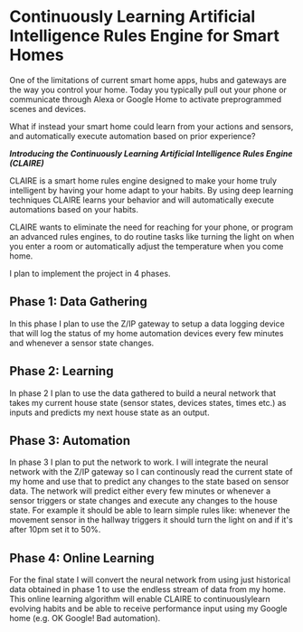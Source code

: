 # Continuously Learning Artificial Intelligence Rules Engine  for Smart Homes
One of the limitations of current smart home apps, hubs and gateways are the way you control your home. Today you typically pull out your phone or communicate through Alexa or Google Home to activate preprogrammed scenes and devices.

What if instead your smart home could learn from your actions and sensors, and automatically execute automation based on prior experience?

__*Introducing the Continuously Learning Artificial Intelligence Rules Engine (CLAIRE)*__

CLAIRE is a smart home rules engine designed to make your home truly intelligent by having your home adapt to your habits. By using deep learning techniques CLAIRE learns your behavior and will automatically execute automations based on your habits.

CLAIRE wants to eliminate the need for reaching for your phone, or program an advanced rules engines, to do routine tasks like turning the light on when you enter a room or automatically adjust the temperature when you come home.

I plan to implement the project in 4 phases.
## Phase 1: Data Gathering
In this phase I plan to use the Z/IP gateway to setup a data logging device that will log the status of my home automation devices every few minutes and whenever a sensor state changes.

## Phase 2: Learning
In phase 2 I plan to use the data gathered to build a neural network that takes my current house state (sensor states, devices states, times etc.) as inputs and predicts my next house state as an output.

## Phase 3: Automation
In phase 3 I plan to put the network to work. I will integrate the neural network with the Z/IP gateway so I can continously read the current state of my home and use that to predict any changes to the state based on sensor data.
The network will predict either every few minutes or whenever a sensor triggers or state changes and execute any changes to the house state. For example it should be able to learn simple rules like: whenever the movement sensor in the hallway triggers it should turn the light on and if it's after 10pm set it to 50%.

## Phase 4: Online Learning
For the final state I will convert the neural network from using just historical data obtained in phase 1 to use the endless stream of data from my home. This online learning algorithm will enable CLAIRE to continuouslylearn evolving habits and be able to receive performance input using my Google home (e.g. OK Google! Bad automation).
